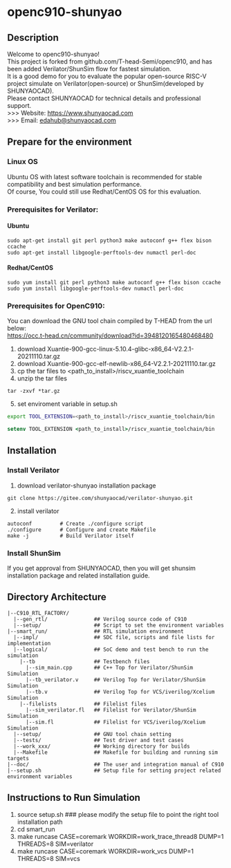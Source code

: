 # openc910-shunyao

## Description
Welcome to openc910-shunyao!  
This project is forked from github.com/T-head-Semi/openc910, and has been added Verilator/ShunSim flow for fastest simulation.  
It is a good demo for you to evaluate the popular open-source RISC-V project simulate on Verilator(open-source) or ShunSim(developed by SHUNYAOCAD).  
Please contact SHUNYAOCAD for technical details and professional support.  
    >>> Website:    https://www.shunyaocad.com  
    >>> Email:      edahub@shunyaocad.com

## Prepare for the environment

### Linux OS
Ubuntu OS with latest software toolchain is recommended for stable compatibility and best simulation performance. \
Of course, You could still use Redhat/CentOS OS for this evaluation.

### Prerequisites for Verilator:
#### Ubuntu
```
sudo apt-get install git perl python3 make autoconf g++ flex bison ccache
sudo apt-get install libgoogle-perftools-dev numactl perl-doc
```
#### Redhat/CentOS
```
sudo yum install git perl python3 make autoconf g++ flex bison ccache
sudo yum install libgoogle-perftools-dev numactl perl-doc
```

### Prerequisites for OpenC910:
You can download the GNU tool chain compiled by T-HEAD from the url below: \
https://occ.t-head.cn/community/download?id=3948120165480468480
1. download Xuantie-900-gcc-linux-5.10.4-glibc-x86_64-V2.2.1-20211110.tar.gz
2. download Xuantie-900-gcc-elf-newlib-x86_64-V2.2.1-20211110.tar.gz
3. cp the tar files to <path_to_install>/riscv_xuantie_toolchain
4. unzip the tar files 
```
tar -zxvf *tar.gz
```
5. set enviroment variable in setup.sh
```bash
export TOOL_EXTENSION=<path_to_install>/riscv_xuantie_toolchain/bin
```
```csh
setenv TOOL_EXTENSION <path_to_install>/riscv_xuantie_toolchain/bin
```
## Installation

### Install Verilator
1. download verilator-shunyao installation package
```
git clone https://gitee.com/shunyaocad/verilator-shunyao.git
```
2. install verilator
```
autoconf         # Create ./configure script
./configure      # Configure and create Makefile
make -j          # Build Verilator itself
```
### Install ShunSim
If you get approval from SHUNYAOCAD, then you will get shunsim installation package and related installation guide.

## Directory Architecture
```
|--C910_RTL_FACTORY/
  |--gen_rtl/               ## Verilog source code of C910
  |--setup/                 ## Script to set the environment variables
|--smart_run/               ## RTL simulation environment
  |--impl/                  ## SDC file, scripts and file lists for implementation
  |--logical/               ## SoC demo and test bench to run the simulation
    |--tb                   ## Testbench files
      |--sim_main.cpp       ## C++ Top for Verilator/ShunSim Simulation
      |--tb_verilator.v     ## Verilog Top for Verilator/ShunSim Simulation
      |--tb.v               ## Verilog Top for VCS/iverilog/Xcelium Simulation
    |--filelists            ## Filelist files
      |--sim_verilator.fl   ## Filelist for Verilator/ShunSim Simulation
      |--sim.fl             ## Filelist for VCS/iverilog/Xcelium Simulation
  |--setup/                 ## GNU tool chain setting
  |--tests/                 ## Test driver and test cases
  |--work_xxx/              ## Working directory for builds
  |--Makefile               ## Makefile for building and running sim targets
|--doc/                     ## The user and integration manual of C910
|--setup.sh                 ## Setup file for setting project related environment variables
```

## Instructions to Run Simulation

1.  source setup.sh          ### please modify the setup file to point the right tool installation path
2.  cd smart_run
3.  make runcase CASE=coremark WORKDIR=work_trace_thread8 DUMP=1 THREADS=8 SIM=verilator
3.  make runcase CASE=coremark WORKDIR=work_vcs DUMP=1 THREADS=8 SIM=vcs

